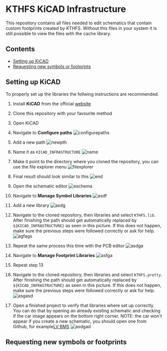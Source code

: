 # KTHFS KiCAD Infrastructure 
This repository contains all files needed to edit schematics that contain custom footprints created by KTHFS. Without this files in your system it is still possible to view the files with the cache library.

## Contents
- [Setting up KiCAD](#setting-up-kicad)
- [Requesting new symbols or footprints](#requesting-new-symbols-or-footprints)

## Setting up KiCAD
To properly set up the libraries the follwing instructions are recommended.
1. Install **KiCAD** from the official [website](http://kicad-pcb.org/download/)
2. Clone this repository with your favourite method
3. Open KiCAD
4. Navigate to **Configure paths**
![configurepaths](https://i.imgur.com/rSxHU72.png "Configure paths")

5. Add a new path
![newpth](https://i.imgur.com/uN4ydk6.png "Add new path")

6. Name it as ``KICAD_INFRASTRUCTURE``
![name](https://i.imgur.com/UpSpgfK.png "Name")

7. Make it point to the directory where you cloned the repository, you can use the file explorer menu
![filexplorer](https://i.imgur.com/TZad2P8.png "File explorer")

8. Final result should look similar to this
![end](https://i.imgur.com/BBcbfoV.png)

9. Open the schematic editor
![eschema](https://i.imgur.com/lsNyOHb.png)

10. Navigate to **Manage Symbol Libraries**
![asdf](https://i.imgur.com/usqLfjL.png)

11. Add a new library
![asdg](https://i.imgur.com/06K1axp.png)

12. Navigate to the cloned repository, then libraries and select ``KTHFS.lib``. After finishing the path should get automatically replaced by ``${KICAD_INFRASTRUCTURE}`` as seen in this picture. If this does not happen, make sure the previous steps were followed correctly or ask for help.
![agfags](https://i.imgur.com/gImnlCl.png)

13. Repeat the same process this time with the PCB editor
![asdga](https://i.imgur.com/1WsycY0.png)

14. Navigate to **Manage Footprint Libraries**
![asfga](https://i.imgur.com/NP1IoZs.png)

15. Repeat step 13

16. Navigate to the cloned repository, then libraries and select ``KTHFS.pretty``. After finishing the path should get automatically replaced by ``${KICAD_INFRASTRUCTURE}`` as seen in this picture. If this does not happen, make sure the previous steps were followed correctly or ask for help.
![asgasd](https://i.imgur.com/f8ngJjN.png)

17. Open a finished project to verify that libraries where set up correctly. You can do that by opening an already existing schematic and checking if the car image appears on the bottom right corner. NOTE: the car won't appear if you create a new schematic, you should open one from Github, for example[LV BMS](https://github.com/kthfspe/LV_BMS-HW)
![asdgad](https://i.imgur.com/KP7DJ9w.png)

## Requesting new symbols or footprints
